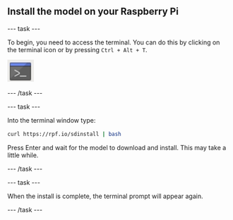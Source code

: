 ## Install the model on your Raspberry Pi

--- task ---

To begin, you need to access the terminal. You can do this by clicking on the terminal icon or by pressing `Ctrl + Alt + T`.

![Open Terminal](images/terminal.png)

--- /task ---

--- task ---

Into the terminal window type:

``` bash
curl https://rpf.io/sdinstall | bash
```
Press Enter and wait for the model to download and install. This may take a little while. 

--- /task ---

--- task ---

When the install is complete, the terminal prompt will appear again. 

--- /task ---
